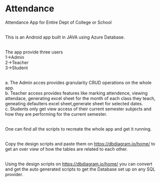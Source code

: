 # Attendance
Attendance App for Entire Dept of College or School


<br/>This is an Android app built in JAVA using Azure Database.

<br/> The app provide three users 
<br/> 1->Admin
<br/> 2->Teacher
<br/> 3->Student

<br/>a. The Admin acces provides granularity CRUD operations on the whole app.
<br/>b. Teacher access provides features like marking attendence, viewing attendace, generating excel sheet for the month of each class they teach, geneating defaulters excel sheet,generate sheet for selected dates.
<br/>c. Students only get view access of their current semester subjects and how they are performing for the current semester.

<br/>One can find all the scripts to recreate the whole app and get it running.

<br/>Copy the design scripts and paste them on https://dbdiagram.io/home/ to get an over view of how the tables are related to each other.

<br/>Using the design scripts on https://dbdiagram.io/home/ you can convert and get the auto generated scripts to get the Database set up on any SQL provider.

